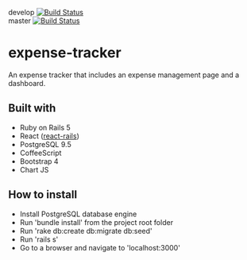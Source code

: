 develop [![Build Status](https://travis-ci.org/nbrites/expense-tracker.svg?branch=develop)](https://travis-ci.org/nbrites/expense-tracker)  
master [![Build Status](https://travis-ci.org/nbrites/expense-tracker.svg?branch=master)](https://travis-ci.org/nbrites/expense-tracker)

# expense-tracker

An expense tracker that includes an expense management page and a dashboard.

## Built with

- Ruby on Rails 5
- React ([react-rails](https://github.com/reactjs/react-rails))
- PostgreSQL 9.5
- CoffeeScript
- Bootstrap 4
- Chart JS

## How to install

- Install PostgreSQL database engine
- Run 'bundle install' from the project root folder
- Run 'rake db:create db:migrate db:seed'
- Run 'rails s'
- Go to a browser and navigate to 'localhost:3000'

